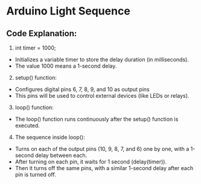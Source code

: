 # Arduino Light Sequence 

## Code Explanation:

1. int timer = 1000;
  * Initializes a variable timer to store the delay duration (in milliseconds).
  * The value 1000 means a 1-second delay.

2. setup() function:
  * Configures digital pins 6, 7, 8, 9, and 10 as output pins
  * This pins will be used to control external devices (like LEDs or relays).

3. loop() function:
  * The loop() function runs continuously after the setup() function is executed.

4. The sequence inside loop():
  * Turns on each of the output pins (10, 9, 8, 7, and 6) one by one, with a 1-second delay between each.
  * After turning on each pin, it waits for 1 second (delay(timer)).
  * Then it turns off the same pins, with a similar 1-second delay after each pin is turned off.













